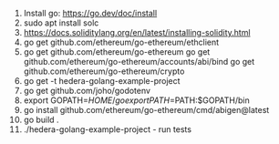 1. Install go: https://go.dev/doc/install
2. sudo apt install solc
3. https://docs.soliditylang.org/en/latest/installing-solidity.html
2. go get github.com/ethereum/go-ethereum/ethclient
3. go get github.com/ethereum/go-ethereum
   go get github.com/ethereum/go-ethereum/accounts/abi/bind
   go get github.com/ethereum/go-ethereum/crypto
4. go get -t hedera-golang-example-project
4. go get github.com/joho/godotenv
5. export GOPATH=$HOME/go
   export PATH=$PATH:$GOPATH/bin
5. go install github.com/ethereum/go-ethereum/cmd/abigen@latest
3. go build .
4. ./hedera-golang-example-project - run tests
